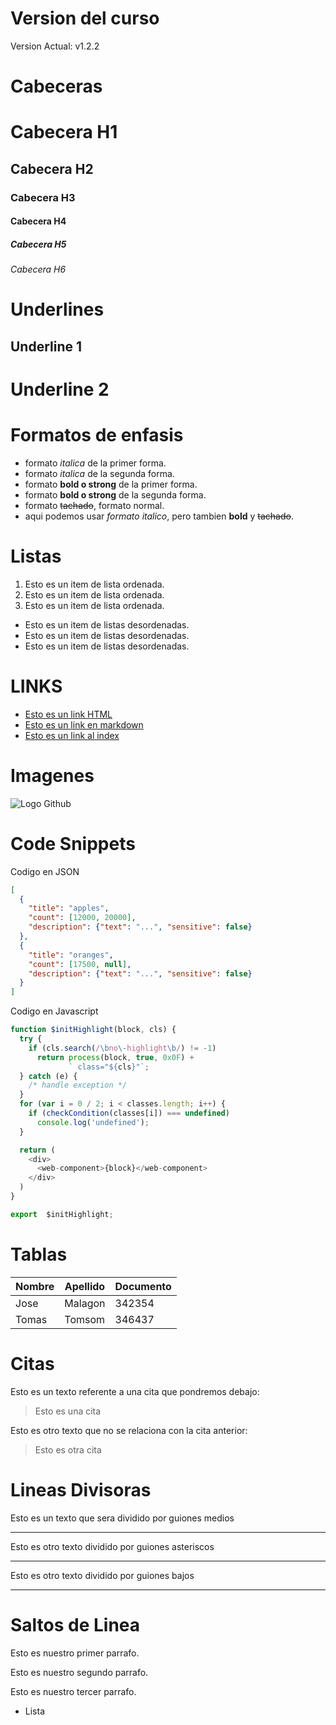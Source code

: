 # Version del curso
Version Actual: v1.2.2

# Cabeceras
# Cabecera H1
## Cabecera H2
### Cabecera H3
#### Cabecera H4
##### Cabecera H5
###### Cabecera H6

# Underlines
Underline 1
-----------

Underline 2
===========

# Formatos de enfasis
- formato *italica* de la primer forma.
- formato _italica_ de la segunda forma.
- formato **bold o strong** de la primer forma.
- formato __bold o strong__ de la segunda forma.
- formato ~~tachado~~, formato normal.
- aqui podemos usar *formato italico*, pero tambien **bold** y ~~tachado~~.
  
# Listas
1. Esto es un  item de lista ordenada.
2. Esto es un  item de lista ordenada.
3. Esto es un  item de lista ordenada.
- Esto es un item de listas desordenadas.
- Esto es un item de listas desordenadas.
- Esto es un item de listas desordenadas.

# LINKS
- <a href="http://www.google.com">Esto es un link HTML</a>
- [Esto es un link en markdown](http:www.//google.com)
- [Esto es un link al index](index.html)

# Imagenes
![Logo Github](https://1000marcas.net/wp-content/uploads/2020/02/GitHub-logo-1.jpg)

# Code Snippets

Codigo en JSON
```JSON
[
  {
    "title": "apples",
    "count": [12000, 20000],
    "description": {"text": "...", "sensitive": false}
  },
  {
    "title": "oranges",
    "count": [17500, null],
    "description": {"text": "...", "sensitive": false}
  }
]
```
Codigo en Javascript
```Javascript
function $initHighlight(block, cls) {
  try {
    if (cls.search(/\bno\-highlight\b/) != -1)
      return process(block, true, 0x0F) +
             ` class="${cls}"`;
  } catch (e) {
    /* handle exception */
  }
  for (var i = 0 / 2; i < classes.length; i++) {
    if (checkCondition(classes[i]) === undefined)
      console.log('undefined');
  }

  return (
    <div>
      <web-component>{block}</web-component>
    </div>
  )
}

export  $initHighlight;
```
# Tablas
| Nombre | Apellido | Documento |
| ------ | ------   | --------- |
| Jose   | Malagon  | 342354    |
| Tomas  | Tomsom   | 346437    |

# Citas
Esto es un texto referente a una cita que pondremos debajo:
> Esto es una cita

Esto es otro texto que no se relaciona con la cita anterior:
> Esto es otra cita

# Lineas Divisoras
Esto es un texto que sera dividido por guiones medios

---
Esto es otro texto dividido por guiones asteriscos

***

Esto es otro texto dividido por guiones bajos

___

# Saltos de Linea
Esto es nuestro primer parrafo.

Esto es nuestro segundo parrafo.

Esto es nuestro tercer parrafo.
- Lista
